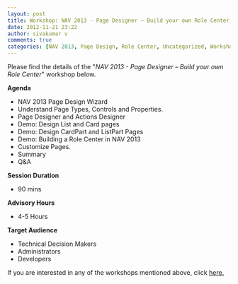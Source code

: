 ```yaml
---
layout: post
title: Workshop: NAV 2013 - Page Designer – Build your own Role Center
date: 2012-11-21 23:22
author: sivakumar v
comments: true
categories: [NAV 2013, Page Design, Role Center, Uncategorized, Workshops]
---
```

<p>Please find the details of the "<em>NAV 2013 - Page Designer &ndash; Build your own Role Center</em>" workshop below.<p><strong>Agenda</strong></p><ul>
<li>NAV 2013 Page Design Wizard</li>
<li>Understand Page Types, Controls and Properties.</li>
<li>Page Designer and Actions Designer</li>
<li>Demo: Design List and Card pages</li>
<li>Demo: Design CardPart and ListPart Pages</li>
<li>Demo: Building a Role Center in NAV 2013</li>
<li>Customize Pages.</li>
<li>Summary</li>
<li>Q&amp;A</li>
</ul><p><strong>Session Duration</strong></p><ul>
<li>90 mins</li>
</ul><p><strong>Advisory Hours</strong></p><ul>
<li>4-5 Hours</li>
</ul><p><strong>Target Audience</strong></p><ul>
<li>Technical Decision Makers</li>
<li>Administrators</li>
<li>Developers</li>
</ul><p>If you are interested in any of the workshops mentioned above, click&nbsp;<a href="mailto:blog_ptsdynamics@microsoft.com?Subject=Dynamics%20NAV%20Workshops%20-%20Registration&amp;Body=PLEASE%20FILL%20IN%20THE%20FOLLOWING%20DETAILS%0A%0AName%3A%0ACompany%20Name%3A%0APartner%20ID%3A%0AContact%20number%3A%0AEmail%20ID%3A%0AProducts%20interested%20in%3A%0ASessions%20interested%20in%3A">here.</a></p></p>

